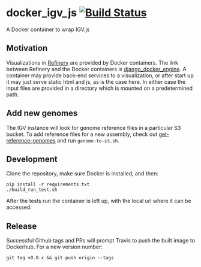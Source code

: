 # docker_igv_js [![Build Status](https://travis-ci.org/refinery-platform/docker_igv_js.svg?branch=master)](https://travis-ci.org/refinery-platform/docker_igv_js)

A Docker container to wrap IGV.js

## Motivation

Visualizations in [Refinery](https://github.com/refinery-platform/) are provided by Docker containers.
The link between Refinery and the Docker containers is [django_docker_engine](https://github.com/refinery-platform/django_docker_engine).
A container may provide back-end services to a visualization, or after start up it may just serve static html and js,
as is the case here. In either case the input files are provided in a directory which is mounted on a predetermined path.

## Add new genomes

The IGV instance will look for genome reference files in a particular S3 bucket. To add reference files for a new assembly,
check out [get-reference-genomes](https://github.com/refinery-platform/get-reference-genomes) and run `genome-to-s3.sh`.

## Development

Clone the repository, make sure Docker is installed, and then:

```
pip install -r requirements.txt
./build_run_test.sh
```

After the tests run the container is left up, with the local url where it can be accessed.

## Release

Successful Github tags and PRs will prompt Travis to push the built image to Dockerhub. For a new version number:

```
git tag v0.0.x && git push origin --tags
```
